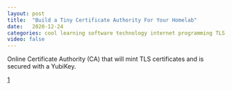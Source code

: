 ```yaml
---
layout: post
title:  "Build a Tiny Certificate Authority For Your Homelab"
date:   2020-12-24
categories: cool learning software technology internet programming TLS
video: false
---
```


Online Certificate Authority (CA) that will mint TLS certificates and is secured with a YubiKey.

[1]

[1]: //smallstep.com/blog/build-a-tiny-ca-with-raspberry-pi-yubikey/